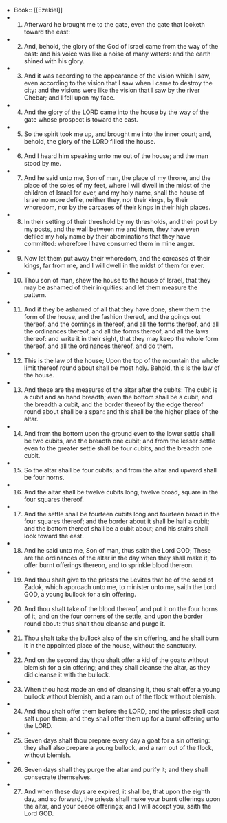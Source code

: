 - Book:: [[Ezekiel]]
- 1. Afterward he brought me to the gate, even the gate that looketh toward the east:
- 2. And, behold, the glory of the God of Israel came from the way of the east: and his voice was like a noise of many waters: and the earth shined with his glory.
- 3. And it was according to the appearance of the vision which I saw, even according to the vision that I saw when I came to destroy the city: and the visions were like the vision that I saw by the river Chebar; and I fell upon my face.
- 4. And the glory of the LORD came into the house by the way of the gate whose prospect is toward the east.
- 5. So the spirit took me up, and brought me into the inner court; and, behold, the glory of the LORD filled the house.
- 6. And I heard him speaking unto me out of the house; and the man stood by me.
- 7. And he said unto me, Son of man, the place of my throne, and the place of the soles of my feet, where I will dwell in the midst of the children of Israel for ever, and my holy name, shall the house of Israel no more defile, neither they, nor their kings, by their whoredom, nor by the carcases of their kings in their high places.
- 8. In their setting of their threshold by my thresholds, and their post by my posts, and the wall between me and them, they have even defiled my holy name by their abominations that they have committed: wherefore I have consumed them in mine anger.
- 9. Now let them put away their whoredom, and the carcases of their kings, far from me, and I will dwell in the midst of them for ever.
- 10. Thou son of man, shew the house to the house of Israel, that they may be ashamed of their iniquities: and let them measure the pattern.
- 11. And if they be ashamed of all that they have done, shew them the form of the house, and the fashion thereof, and the goings out thereof, and the comings in thereof, and all the forms thereof, and all the ordinances thereof, and all the forms thereof, and all the laws thereof: and write it in their sight, that they may keep the whole form thereof, and all the ordinances thereof, and do them.
- 12. This is the law of the house; Upon the top of the mountain the whole limit thereof round about shall be most holy. Behold, this is the law of the house.
- 13. And these are the measures of the altar after the cubits: The cubit is a cubit and an hand breadth; even the bottom shall be a cubit, and the breadth a cubit, and the border thereof by the edge thereof round about shall be a span: and this shall be the higher place of the altar.
- 14. And from the bottom upon the ground even to the lower settle shall be two cubits, and the breadth one cubit; and from the lesser settle even to the greater settle shall be four cubits, and the breadth one cubit.
- 15. So the altar shall be four cubits; and from the altar and upward shall be four horns.
- 16. And the altar shall be twelve cubits long, twelve broad, square in the four squares thereof.
- 17. And the settle shall be fourteen cubits long and fourteen broad in the four squares thereof; and the border about it shall be half a cubit; and the bottom thereof shall be a cubit about; and his stairs shall look toward the east.
- 18. And he said unto me, Son of man, thus saith the Lord GOD; These are the ordinances of the altar in the day when they shall make it, to offer burnt offerings thereon, and to sprinkle blood thereon.
- 19. And thou shalt give to the priests the Levites that be of the seed of Zadok, which approach unto me, to minister unto me, saith the Lord GOD, a young bullock for a sin offering.
- 20. And thou shalt take of the blood thereof, and put it on the four horns of it, and on the four corners of the settle, and upon the border round about: thus shalt thou cleanse and purge it.
- 21. Thou shalt take the bullock also of the sin offering, and he shall burn it in the appointed place of the house, without the sanctuary.
- 22. And on the second day thou shalt offer a kid of the goats without blemish for a sin offering; and they shall cleanse the altar, as they did cleanse it with the bullock.
- 23. When thou hast made an end of cleansing it, thou shalt offer a young bullock without blemish, and a ram out of the flock without blemish.
- 24. And thou shalt offer them before the LORD, and the priests shall cast salt upon them, and they shall offer them up for a burnt offering unto the LORD.
- 25. Seven days shalt thou prepare every day a goat for a sin offering: they shall also prepare a young bullock, and a ram out of the flock, without blemish.
- 26. Seven days shall they purge the altar and purify it; and they shall consecrate themselves.
- 27. And when these days are expired, it shall be, that upon the eighth day, and so forward, the priests shall make your burnt offerings upon the altar, and your peace offerings; and I will accept you, saith the Lord GOD.
